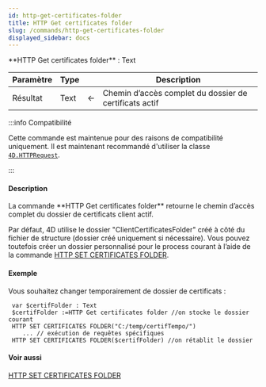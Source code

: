 ```yaml
---
id: http-get-certificates-folder
title: HTTP Get certificates folder
slug: /commands/http-get-certificates-folder
displayed_sidebar: docs
---
```


<!--REF #_command_.HTTP Get certificates folder.Syntax-->**HTTP Get certificates folder**  : Text<!-- END REF-->
<!--REF #_command_.HTTP Get certificates folder.Params-->
| Paramètre | Type |  | Description |
| --- | --- | --- | --- |
| Résultat | Text | &#8592; | Chemin d’accès complet du dossier de certificats actif |

<!-- END REF-->

:::info Compatibilité

Cette commande est maintenue pour des raisons de compatibilité uniquement. Il est maintenant recommandé d'utiliser la classe [`4D.HTTPRequest`](../API/HTTPRequestClass.md).

:::

#### Description 

<!--REF #_command_.HTTP Get certificates folder.Summary-->La commande **HTTP Get certificates folder** retourne le chemin d’accès complet du dossier de certificats client actif.<!-- END REF--> 

Par défaut, 4D utilise le dossier "ClientCertificatesFolder" créé à côté du fichier de structure (dossier créé uniquement si nécessaire). Vous pouvez toutefois créer un dossier personnalisé pour le process courant à l’aide de la commande [HTTP SET CERTIFICATES FOLDER](http-set-certificates-folder.md).

#### Exemple 

Vous souhaitez changer temporairement de dossier de certificats :

```4d
 var $certifFolder : Text
 $certifFolder :=HTTP Get certificates folder //on stocke le dossier courant
 HTTP SET CERTIFICATES FOLDER("C:/temp/certifTempo/")
    ... // exécution de requêtes spécifiques
 HTTP SET CERTIFICATES FOLDER($certifFolder) //on rétablit le dossier
```

#### Voir aussi 

[HTTP SET CERTIFICATES FOLDER](http-set-certificates-folder.md)  